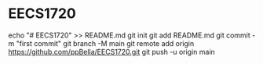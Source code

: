 # EECS1720
echo "# EECS1720" >> README.md
git init
git add README.md
git commit -m "first commit"
git branch -M main
git remote add origin https://github.com/ppBella/EECS1720.git
git push -u origin main
